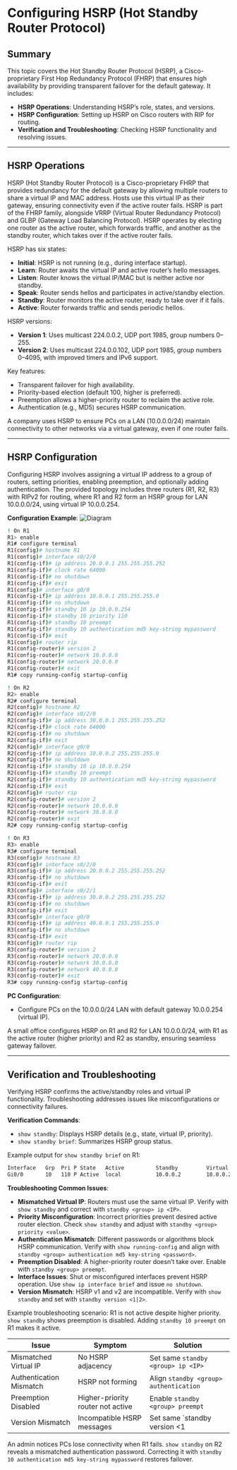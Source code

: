 # Configuring HSRP (Hot Standby Router Protocol)

## Summary

This topic covers the Hot Standby Router Protocol (HSRP), a Cisco-proprietary First Hop Redundancy Protocol (FHRP) that ensures high availability by providing transparent failover for the default gateway. It includes:

* **HSRP Operations**: Understanding HSRP’s role, states, and versions.
* **HSRP Configuration**: Setting up HSRP on Cisco routers with RIP for routing.
* **Verification and Troubleshooting**: Checking HSRP functionality and resolving issues.

---

## HSRP Operations

HSRP (Hot Standby Router Protocol) is a Cisco-proprietary FHRP that provides redundancy for the default gateway by allowing multiple routers to share a virtual IP and MAC address. Hosts use this virtual IP as their gateway, ensuring connectivity even if the active router fails. HSRP is part of the FHRP family, alongside VRRP (Virtual Router Redundancy Protocol) and GLBP (Gateway Load Balancing Protocol). HSRP operates by electing one router as the active router, which forwards traffic, and another as the standby router, which takes over if the active router fails.

HSRP has six states:
- **Initial**: HSRP is not running (e.g., during interface startup).
- **Learn**: Router awaits the virtual IP and active router’s hello messages.
- **Listen**: Router knows the virtual IP/MAC but is neither active nor standby.
- **Speak**: Router sends hellos and participates in active/standby election.
- **Standby**: Router monitors the active router, ready to take over if it fails.
- **Active**: Router forwards traffic and sends periodic hellos.

HSRP versions:
- **Version 1**: Uses multicast 224.0.0.2, UDP port 1985, group numbers 0–255.
- **Version 2**: Uses multicast 224.0.0.102, UDP port 1985, group numbers 0–4095, with improved timers and IPv6 support.

Key features:
- Transparent failover for high availability.
- Priority-based election (default 100, higher is preferred).
- Preemption allows a higher-priority router to reclaim the active role.
- Authentication (e.g., MD5) secures HSRP communication.

A company uses HSRP to ensure PCs on a LAN (10.0.0.0/24) maintain connectivity to other networks via a virtual gateway, even if one router fails.

---

## HSRP Configuration

Configuring HSRP involves assigning a virtual IP address to a group of routers, setting priorities, enabling preemption, and optionally adding authentication. The provided topology includes three routers (R1, R2, R3) with RIPv2 for routing, where R1 and R2 form an HSRP group for LAN 10.0.0.0/24, using virtual IP 10.0.0.254.

**Configuration Example**:
![Diagram](https://res.cloudinary.com/ddsojj7zo/image/upload/v1750949431/Capture_d_%C3%A9cran_du_2025-06-26_16-50-11_vkaudo.png)
```bash
! On R1
R1> enable
R1# configure terminal
R1(config)# hostname R1
R1(config)# interface s0/2/0
R1(config-if)# ip address 20.0.0.1 255.255.255.252
R1(config-if)# clock rate 64000
R1(config-if)# no shutdown
R1(config-if)# exit
R1(config)# interface g0/0
R1(config-if)# ip address 10.0.0.1 255.255.255.0
R1(config-if)# no shutdown
R1(config-if)# standby 10 ip 10.0.0.254
R1(config-if)# standby 10 priority 110
R1(config-if)# standby 10 preempt
R1(config-if)# standby 10 authentication md5 key-string mypassword
R1(config-if)# exit
R1(config)# router rip
R1(config-router)# version 2
R1(config-router)# network 10.0.0.0
R1(config-router)# network 20.0.0.0
R1(config-router)# exit
R1# copy running-config startup-config

! On R2
R2> enable
R2# configure terminal
R2(config)# hostname R2
R2(config)# interface s0/2/0
R2(config-if)# ip address 30.0.0.1 255.255.255.252
R2(config-if)# clock rate 64000
R2(config-if)# no shutdown
R2(config-if)# exit
R2(config)# interface g0/0
R2(config-if)# ip address 10.0.0.2 255.255.255.0
R2(config-if)# no shutdown
R2(config-if)# standby 10 ip 10.0.0.254
R2(config-if)# standby 10 preempt
R2(config-if)# standby 10 authentication md5 key-string mypassword
R2(config-if)# exit
R2(config)# router rip
R2(config-router)# version 2
R2(config-router)# network 10.0.0.0
R2(config-router)# network 30.0.0.0
R2(config-router)# exit
R2# copy running-config startup-config

! On R3
R3> enable
R3# configure terminal
R3(config)# hostname R3
R3(config)# interface s0/2/0
R3(config-if)# ip address 20.0.0.2 255.255.255.252
R3(config-if)# no shutdown
R3(config-if)# exit
R3(config)# interface s0/2/1
R3(config-if)# ip address 30.0.0.2 255.255.255.252
R3(config-if)# no shutdown
R3(config-if)# exit
R3(config)# interface g0/0
R3(config-if)# ip address 40.0.0.1 255.255.255.0
R3(config-if)# no shutdown
R3(config-if)# exit
R3(config)# router rip
R3(config-router)# version 2
R3(config-router)# network 20.0.0.0
R3(config-router)# network 30.0.0.0
R3(config-router)# network 40.0.0.0
R3(config-router)# exit
R3# copy running-config startup-config
```

**PC Configuration**:
- Configure PCs on the 10.0.0.0/24 LAN with default gateway 10.0.0.254 (virtual IP).

A small office configures HSRP on R1 and R2 for LAN 10.0.0.0/24, with R1 as the active router (higher priority) and R2 as standby, ensuring seamless gateway failover.

---

## Verification and Troubleshooting

Verifying HSRP confirms the active/standby roles and virtual IP functionality. Troubleshooting addresses issues like misconfigurations or connectivity failures.

**Verification Commands**:
- `show standby`: Displays HSRP details (e.g., state, virtual IP, priority).
- `show standby brief`: Summarizes HSRP group status.

Example output for `show standby brief` on R1:
```bash
Interface   Grp  Pri P State   Active          Standby         Virtual IP
Gi0/0       10   110 P Active  local           10.0.0.2        10.0.0.254
```

**Troubleshooting Common Issues**:
- **Mismatched Virtual IP**: Routers must use the same virtual IP. Verify with `show standby` and correct with `standby <group> ip <IP>`.
- **Priority Misconfiguration**: Incorrect priorities prevent desired active router election. Check `show standby` and adjust with `standby <group> priority <value>`.
- **Authentication Mismatch**: Different passwords or algorithms block HSRP communication. Verify with `show running-config` and align with `standby <group> authentication md5 key-string <password>`.
- **Preemption Disabled**: A higher-priority router doesn’t take over. Enable with `standby <group> preempt`.
- **Interface Issues**: Shut or misconfigured interfaces prevent HSRP operation. Use `show ip interface brief` and issue `no shutdown`.
- **Version Mismatch**: HSRP v1 and v2 are incompatible. Verify with `show standby` and set with `standby version <1|2>`.

Example troubleshooting scenario: R1 is not active despite higher priority. `show standby` shows preemption is disabled. Adding `standby 10 preempt` on R1 makes it active.

| Issue                | Symptom                        | Solution                              |
|----------------------|--------------------------------|---------------------------------------|
| Mismatched Virtual IP| No HSRP adjacency             | Set same `standby <group> ip <IP>`    |
| Authentication Mismatch | HSRP not forming            | Align `standby <group> authentication`|
| Preemption Disabled  | Higher-priority router not active | Enable `standby <group> preempt`   |
| Version Mismatch     | Incompatible HSRP messages    | Set same `standby version <1|2>`      |

An admin notices PCs lose connectivity when R1 fails. `show standby` on R2 reveals a mismatched authentication password. Correcting it with `standby 10 authentication md5 key-string mypassword` restores failover.